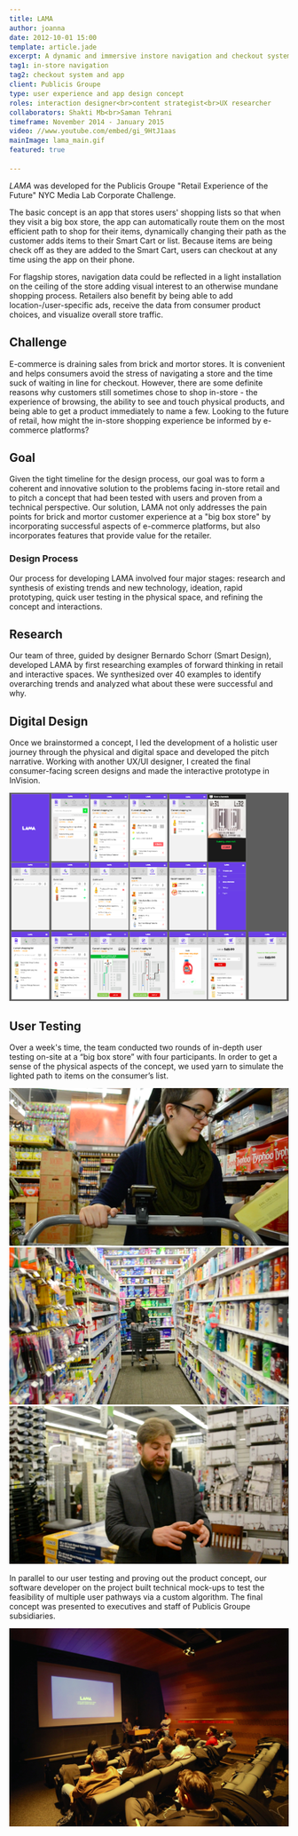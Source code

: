 ```yaml
---
title: LAMA
author: joanna
date: 2012-10-01 15:00
template: article.jade
excerpt: A dynamic and immersive instore navigation and checkout system and app
tag1: in-store navigation
tag2: checkout system and app
client: Publicis Groupe
type: user experience and app design concept
roles: interaction designer<br>content strategist<br>UX researcher
collaborators: Shakti Mb<br>Saman Tehrani
timeframe: November 2014 - January 2015
video: //www.youtube.com/embed/gi_9HtJ1aas
mainImage: lama_main.gif
featured: true

---
```


<i>LAMA</i> was developed for the Publicis Groupe "Retail Experience of the Future" NYC Media Lab Corporate Challenge.

The basic concept is an app that stores users' shopping lists so that when they visit a big box store, the app can automatically route them on the most efficient path to shop for their items, dynamically changing their path as the customer adds items to their Smart Cart or list. Because items are being check off as they are added to the Smart Cart, users can checkout at any time using the app on their phone.

For flagship stores, navigation data could be reflected in a light installation on the ceiling of the store adding visual interest to an otherwise mundane shopping process. Retailers also benefit by being able to add location-/user-specific ads, receive the data from consumer product choices, and visualize overall store traffic.

<h2 class="project-sub">Challenge</h2>

E-commerce is draining sales from brick and mortor stores. It is convenient and helps consumers avoid the stress of navigating a store and the time suck of waiting in line for checkout. However, there are some definite reasons why customers still sometimes chose to shop in-store - the experience of browsing, the ability to see and touch physical products, and being able to get a product immediately to name a few. Looking to the future of retail, how might the in-store shopping experience be informed by e-commerce platforms?

<h2 class="project-sub">Goal</h2>

Given the tight timeline for the design process, our goal was to form a coherent and innovative solution to the problems facing in-store retail and to pitch a concept that had been tested with users and proven from a technical perspective. Our solution, LAMA not only addresses the pain points for brick and mortor customer experience at a "big box store" by incorporating successful aspects of e-commerce platforms, but also incorporates features that provide value for the retailer.

<h3 class="project-sub-main">Design Process</h3>

Our process for developing LAMA involved four major stages: research and synthesis of existing trends and new technology, ideation, rapid prototyping, quick user testing in the physical space, and refining the concept and interactions.

<h2 class="project-sub">Research</h2>

Our team of three, guided by designer Bernardo Schorr (Smart Design), developed LAMA by first researching examples of forward thinking in retail and interactive spaces. We synthesized over 40 examples to identify overarching trends and analyzed what about these were successful and why.

<h2 class="project-sub">Digital Design</h2>

Once we brainstormed a concept, I led the development of a holistic user journey through the physical and digital space and developed the pitch narrative. Working with another UX/UI designer, I created the final consumer-facing screen designs and made the interactive prototype in InVision.

<img src="lama_UX.png" class="materialboxed">

<h2 class="project-sub">User Testing</h2>

Over a week's time, the team conducted two rounds of in-depth user testing on-site at a “big box store” with four participants. In order to get a sense of the physical aspects of the concept, we used yarn to simulate the lighted path to items on the consumer’s list.

<img src="lama_usertesting2.png" class="materialboxed">

<img src="lama_usertesting1.png" class="materialboxed">

<img src="lama_usertesting3.png" class="materialboxed">

In parallel to our user testing and proving out the product concept, our software developer on the project built technical mock-ups to test the feasibility of multiple user pathways via a custom algorithm. The final concept was presented to executives and staff of Publicis Groupe subsidiaries.

<img src="lama_presentation.jpg" class="materialboxed">